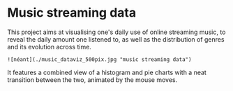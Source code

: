# Music streaming data

This project aims at visualising one's daily use of online streaming music, to reveal the daily amount one listened to, as well as the distribution of genres and its evolution across time.

`![néant](./music_dataviz_500pix.jpg "music streaming data")`


It features a combined view of a histogram and pie charts with a neat transition between the two, animated by the mouse moves.
